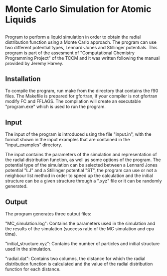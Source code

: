 # Monte Carlo Simulation for Atomic Liquids

## 




Program to perform a liquid simulation in order to obtain the radial distribution function using a Monte Carlo approach. The program can use two different potential types, Lennard-Jones and Stillinger potentials. This program is part of the assesment of "Computational Chemistry Programming Project" of the TCCM and it was written following the manual provided by Jeremy Harvey.

Installation
------------

To compile the program, run make from the directory that contains the f90 files. The Makefile is prepared for gfortran, if your compiler is not gfortran modify FC and FFLAGS. The compilation will create an executable "program.exe" which is used to run the program.

Input
-----

The input of the program is introduced using the file "input.in", with the format shown in the input examples that are contained in the "input_examples" directory.

The input contains the parameters of the simulation and representation of the radial distribution function, as well as some options of the program. The potential type of the simulation can be selected between a Lennard Jones potential "LJ" and a Stillinger potential "ST", the program can use or not a neighbour list method in order to speed up the calculation and the initial structure can be a given structure through a ".xyz" file or it can be randomly generated.

Output
------

The program generates three output files:

"MC_simulation.log": Contains the parameters used in the simulation and the results of the simulation (success ratio of the MC simulation and cpu time).

"initial_structure.xyz": Contains the number of particles and initial structure used in the simulation.

"radial.dat": Contains two columns, the distance for which the radial distribution function is calculated and the value of the radial distribution function for each distance.

